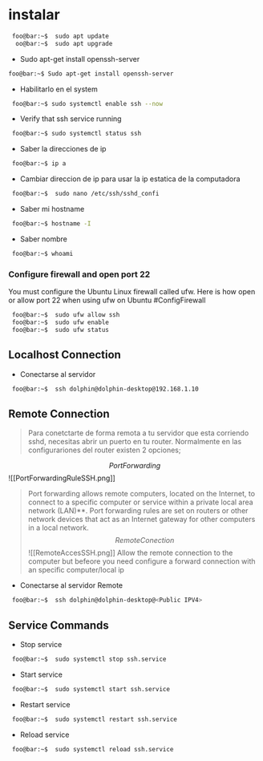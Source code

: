  # instalar

 
````bash
 foo@bar:~$  sudo apt update  
  oo@bar:~$  sudo apt upgrade
````

* Sudo apt-get install openssh-server
````bash
foo@bar:~$ Sudo apt-get install openssh-server
````

* Habilitarlo en el system
````bash
 foo@bar:~$ sudo systemctl enable ssh --now
````

* Verify that ssh service running
````bash
 foo@bar:~$ sudo systemctl status ssh
````

* Saber la direcciones de ip
````bash
 foo@bar:~$ ip a
````

* Cambiar direccion de ip para usar la ip estatica de la computadora
````bash
 foo@bar:~$  sudo nano /etc/ssh/sshd_confi
````

* Saber mi hostname
````bash
 foo@bar:~$ hostname -I
````

* Saber nombre
````bash
 foo@bar:~$ whoami
````

### Configure firewall and open port 22
You must configure the Ubuntu Linux firewall called ufw. Here is how open or allow port 22 when using ufw on Ubuntu #ConfigFirewall

````bash
 foo@bar:~$  sudo ufw allow ssh  
 foo@bar:~$  sudo ufw enable  
 foo@bar:~$  sudo ufw status
````

## Localhost Connection
* Conectarse al servidor
````bash
 foo@bar:~$  ssh dolphin@dolphin-desktop@192.168.1.10
````

##                           Remote Connection
>Para conetctarte de forma remota a tu servidor que esta corriendo sshd, necesitas abrir un puerto en tu router. Normalmente en las configurariones del router existen 2 opciones; 

$$Port Forwarding$$
![[PortForwardingRuleSSH.png]]

>Port forwarding allows remote computers, located on the Internet, to connect to a specific computer or service within a private local area network (LAN)**. Port forwarding rules are set on routers or other network devices that act as an Internet gateway for other computers in a local network.$$ Remote Conection $$
![[RemoteAccesSSH.png]]
Allow the remote connection to the computer but befeore you need configure a forward connection with an specific computer/local ip








* Conectarse al servidor Remote
````bash
 foo@bar:~$  ssh dolphin@dolphin-desktop@<Public IPV4>
````



## Service Commands 
* Stop service
````bash
 foo@bar:~$  sudo systemctl stop ssh.service
````
* Start service
````bash
 foo@bar:~$  sudo systemctl start ssh.service
````
* Restart service
````bash
 foo@bar:~$  sudo systemctl restart ssh.service
````
* Reload service
````bash
 foo@bar:~$  sudo systemctl reload ssh.service
````